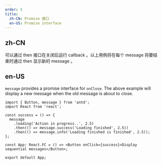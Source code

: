 ```yaml
---
order: 5
title:
  zh-CN: Promise 接口
  en-US: Promise interface
---
```


## zh-CN

可以通过 then 接口在关闭后运行 callback 。以上用例将在每个 message 将要结束时通过 then 显示新的 message 。

## en-US

`message` provides a promise interface for `onClose`. The above example will display a new message when the old message is about to close.

```tsx
import { Button, message } from 'antd';
import React from 'react';

const success = () => {
  message
    .loading('Action in progress..', 2.5)
    .then(() => message.success('Loading finished', 2.5))
    .then(() => message.info('Loading finished is finished', 2.5));
};

const App: React.FC = () => <Button onClick={success}>Display sequential messages</Button>;

export default App;
```
